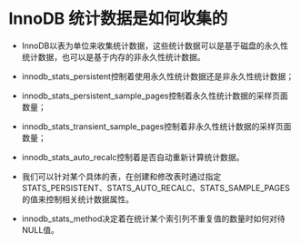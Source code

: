 # InnoDB 统计数据是如何收集的

- InnoDB以表为单位来收集统计数据，这些统计数据可以是基于磁盘的永久性统计数据，也可以是基于内存的非永久性统计数据。

- innodb_stats_persistent控制着使用永久性统计数据还是非永久性统计数据；
- innodb_stats_persistent_sample_pages控制着永久性统计数据的采样页面数量；
- innodb_stats_transient_sample_pages控制着非永久性统计数据的采样页面数量；
- innodb_stats_auto_recalc控制着是否自动重新计算统计数据。

- 我们可以针对某个具体的表，在创建和修改表时通过指定STATS_PERSISTENT、STATS_AUTO_RECALC、STATS_SAMPLE_PAGES的值来控制相关统计数据属性。

- innodb_stats_method决定着在统计某个索引列不重复值的数量时如何对待NULL值。
